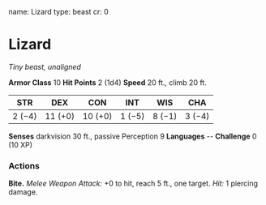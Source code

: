 name: Lizard
type: beast
cr: 0

# Lizard
_Tiny beast, unaligned_

**Armor Class** 10
**Hit Points** 2 (1d4)
**Speed** 20 ft., climb 20 ft.

| STR     | DEX     | CON     | INT     | WIS     | CHA     |
|---------|---------|---------|---------|---------|---------|
| 2 (−4)  | 11 (+0) | 10 (+0) | 1 (−5)  | 8 (−1)  | 3 (−4)  |

**Senses** darkvision 30 ft., passive Perception 9
**Languages** --
**Challenge** 0 (10 XP)

### Actions
**Bite.** _Melee Weapon Attack:_ +0 to hit, reach 5 ft., one target. _Hit:_ 1 piercing damage.
